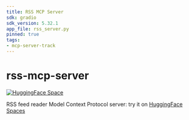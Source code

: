 ```yaml
---
title: RSS MCP Server
sdk: gradio
sdk_version: 5.32.1
app_file: rss_server.py
pinned: true
tags:
- mcp-server-track
---
```


# rss-mcp-server

[![HuggingFace Space](https://github.com/gperdrizet/rss-mcp-server/actions/workflows/publish_hf_space.yml/badge.svg)](https://github.com/gperdrizet/rss-mcp-server/actions/workflows/publish_hf_space.yml)

RSS feed reader Model Context Protocol server: try it on [HuggingFace Spaces](https://huggingface.co/spaces/Agents-MCP-Hackathon/rss-mcp-server)